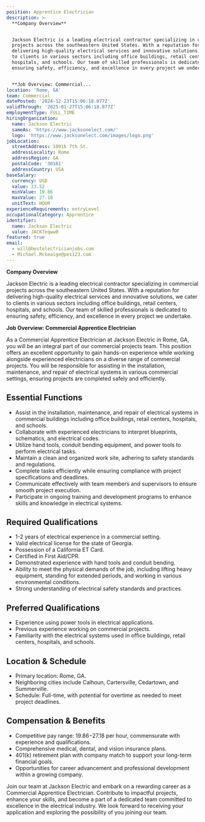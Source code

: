 ```yaml
---
position: Apprentice Electrician
description: >-
  **Company Overview**


  Jackson Electric is a leading electrical contractor specializing in commercial
  projects across the southeastern United States. With a reputation for
  delivering high-quality electrical services and innovative solutions, we cater
  to clients in various sectors including office buildings, retail centers,
  hospitals, and schools. Our team of skilled professionals is dedicated to
  ensuring safety, efficiency, and excellence in every project we undertake.


  **Job Overview: Commercial...
location: 'Rome, GA'
team: Commercial
datePosted: '2024-12-23T15:06:18.077Z'
validThrough: '2025-01-27T15:06:18.077Z'
employmentType: FULL_TIME
hiringOrganization:
  name: Jackson Electric
  sameAs: 'https://www.jacksonelect.com/'
  logo: 'https://www.jacksonelect.com/images/logo.png'
jobLocation:
  streetAddress: 10916 7th St.
  addressLocality: Rome
  addressRegion: GA
  postalCode: '30161'
  addressCountry: USA
baseSalary:
  currency: USD
  value: 23.52
  minValue: 19.86
  maxValue: 27.18
  unitText: HOUR
experienceRequirements: entryLevel
occupationalCategory: Apprentice
identifier:
  name: Jackson Electric
  value: JACK7eqww0
featured: true
email:
  - will@bestelectricianjobs.com
  - Michael.Mckeaige@pes123.com
---
```




**Company Overview**

Jackson Electric is a leading electrical contractor specializing in commercial projects across the southeastern United States. With a reputation for delivering high-quality electrical services and innovative solutions, we cater to clients in various sectors including office buildings, retail centers, hospitals, and schools. Our team of skilled professionals is dedicated to ensuring safety, efficiency, and excellence in every project we undertake.

**Job Overview: Commercial Apprentice Electrician**

As a Commercial Apprentice Electrician at Jackson Electric in Rome, GA, you will be an integral part of our commercial projects team. This position offers an excellent opportunity to gain hands-on experience while working alongside experienced electricians on a diverse range of commercial projects. You will be responsible for assisting in the installation, maintenance, and repair of electrical systems in various commercial settings, ensuring projects are completed safely and efficiently.

## Essential Functions

- Assist in the installation, maintenance, and repair of electrical systems in commercial buildings including office buildings, retail centers, hospitals, and schools.
- Collaborate with experienced electricians to interpret blueprints, schematics, and electrical codes.
- Utilize hand tools, conduit bending equipment, and power tools to perform electrical tasks.
- Maintain a clean and organized work site, adhering to safety standards and regulations.
- Complete tasks efficiently while ensuring compliance with project specifications and deadlines.
- Communicate effectively with team members and supervisors to ensure smooth project execution.
- Participate in ongoing training and development programs to enhance skills and knowledge in electrical systems.

## Required Qualifications

- 1-2 years of electrical experience in a commercial setting.
- Valid electrical license for the state of Georgia.
- Possession of a California ET Card.
- Certified in First Aid/CPR.
- Demonstrated experience with hand tools and conduit bending.
- Ability to meet the physical demands of the job, including lifting heavy equipment, standing for extended periods, and working in various environmental conditions.
- Strong understanding of electrical safety standards and practices.

## Preferred Qualifications

- Experience using power tools in electrical applications.
- Previous experience working on commercial projects.
- Familiarity with the electrical systems used in office buildings, retail centers, hospitals, and schools.

## Location & Schedule

- Primary location: Rome, GA.
- Neighboring cities include Calhoun, Cartersville, Cedartown, and Summerville.
- Schedule: Full-time, with potential for overtime as needed to meet project deadlines.

## Compensation & Benefits

- Competitive pay range: $19.86-$27.18 per hour, commensurate with experience and qualifications.
- Comprehensive medical, dental, and vision insurance plans.
- 401(k) retirement plan with company match to support your long-term financial goals.
- Opportunities for career advancement and professional development within a growing company.

Join our team at Jackson Electric and embark on a rewarding career as a Commercial Apprentice Electrician. Contribute to impactful projects, enhance your skills, and become a part of a dedicated team committed to excellence in the electrical industry. We look forward to receiving your application and exploring the possibility of you joining our team.